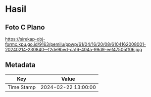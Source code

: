 # Hasil

## Foto C Plano

https://sirekap-obj-formc.kpu.go.id/9163/pemilu/ppwp/61/04/16/20/08/6104162008001-20240214-230840--f2de9bed-ca16-404a-99d9-eef47505ff06.jpg


## Metadata

| Key        | Value               |
| ---------- | ------------------- |
| Time Stamp | 2024-02-22 13:00:00 |



